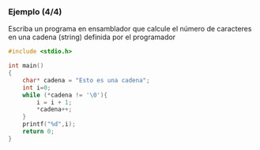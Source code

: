 ### Ejemplo (4/4)

Escriba un programa en ensamblador que calcule el número de caracteres en una cadena (string) definida por el programador

```c
#include <stdio.h>

int main()
{
    char* cadena = "Esto es una cadena";
    int i=0;
    while (*cadena != '\0'){
        i = i + 1;
        *cadena++;
    }
    printf("%d",i);
    return 0;
}
```